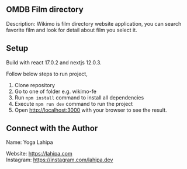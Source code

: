 ## OMDB Film directory

Description: Wikimo is film directory website application, you can search favorite film and look for detail about film you select it.

## Setup

Build with react 17.0.2 and nextjs 12.0.3.

Follow below steps to run project,

1. Clone repository
2. Go to one of folder e.g. wikimo-fe
3. Run `npm install` command to install all dependencies
4. Execute `npm run dev` command to run the project
5. Open [http://localhost:3000](http://localhost:3000) with your browser to see the result.

## Connect with the Author

Name: Yoga Lahipa

Website: https://lahipa.com  
Instagram: https://instagram.com/lahipa.dev
